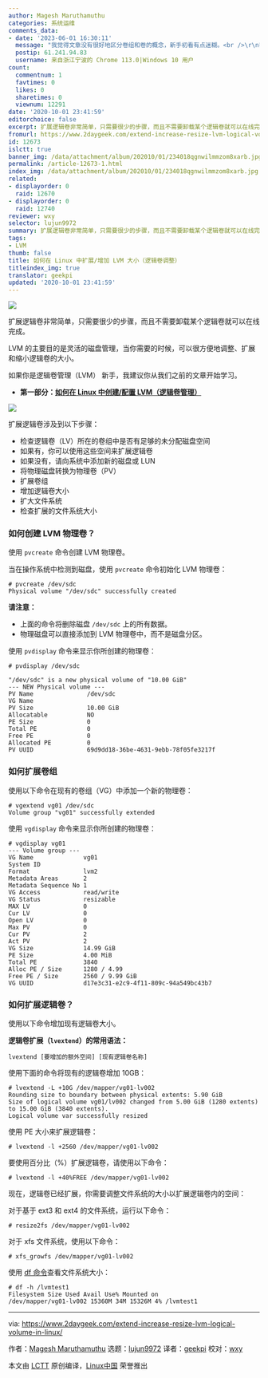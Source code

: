 ```yaml
---
author: Magesh Maruthamuthu
categories: 系统运维
comments_data:
- date: '2023-06-01 16:30:11'
  message: "我觉得文章没有很好地区分卷组和卷的概念，新手初看有点迷糊。<br />\r\n我现在觉得vg代表卷组，lv代表卷"
  postip: 61.241.94.83
  username: 来自浙江宁波的 Chrome 113.0|Windows 10 用户
count:
  commentnum: 1
  favtimes: 0
  likes: 0
  sharetimes: 0
  viewnum: 12291
date: '2020-10-01 23:41:59'
editorchoice: false
excerpt: 扩展逻辑卷非常简单，只需要很少的步骤，而且不需要卸载某个逻辑卷就可以在线完成。
fromurl: https://www.2daygeek.com/extend-increase-resize-lvm-logical-volume-in-linux/
id: 12673
islctt: true
banner_img: /data/attachment/album/202010/01/234018qgnwilmmzom8xarb.jpg
permalink: /article-12673-1.html
index_img: /data/attachment/album/202010/01/234018qgnwilmmzom8xarb.jpg.thumb.jpg
related:
- displayorder: 0
  raid: 12670
- displayorder: 0
  raid: 12740
reviewer: wxy
selector: lujun9972
summary: 扩展逻辑卷非常简单，只需要很少的步骤，而且不需要卸载某个逻辑卷就可以在线完成。
tags:
- LVM
thumb: false
title: 如何在 Linux 中扩展/增加 LVM 大小（逻辑卷调整）
titleindex_img: true
translator: geekpi
updated: '2020-10-01 23:41:59'
---
```


![](/data/attachment/album/202010/01/234018qgnwilmmzom8xarb.jpg)


扩展逻辑卷非常简单，只需要很少的步骤，而且不需要卸载某个逻辑卷就可以在线完成。


LVM 的主要目的是灵活的磁盘管理，当你需要的时候，可以很方便地调整、扩展和缩小逻辑卷的大小。


如果你是逻辑卷管理（LVM） 新手，我建议你从我们之前的文章开始学习。


* **第一部分：[如何在 Linux 中创建/配置 LVM（逻辑卷管理）](/article-12670-1.html)**


![](/data/attachment/album/202010/01/233946ybwbnw4zanjbn00e.jpeg)


扩展逻辑卷涉及到以下步骤：


* 检查逻辑卷（LV）所在的卷组中是否有足够的未分配磁盘空间
* 如果有，你可以使用这些空间来扩展逻辑卷
* 如果没有，请向系统中添加新的磁盘或 LUN
* 将物理磁盘转换为物理卷（PV）
* 扩展卷组
* 增加逻辑卷大小
* 扩大文件系统
* 检查扩展的文件系统大小


### 如何创建 LVM 物理卷？


使用 `pvcreate` 命令创建 LVM 物理卷。


当在操作系统中检测到磁盘，使用 `pvcreate` 命令初始化 LVM 物理卷：



```
# pvcreate /dev/sdc
Physical volume "/dev/sdc" successfully created

```

**请注意：**


* 上面的命令将删除磁盘 `/dev/sdc` 上的所有数据。
* 物理磁盘可以直接添加到 LVM 物理卷中，而不是磁盘分区。


使用 `pvdisplay` 命令来显示你所创建的物理卷：



```
# pvdisplay /dev/sdc

"/dev/sdc" is a new physical volume of "10.00 GiB"
--- NEW Physical volume ---
PV Name               /dev/sdc
VG Name
PV Size               10.00 GiB
Allocatable           NO
PE Size               0
Total PE              0
Free PE               0
Allocated PE          0
PV UUID               69d9dd18-36be-4631-9ebb-78f05fe3217f

```

### 如何扩展卷组


使用以下命令在现有的卷组（VG）中添加一个新的物理卷：



```
# vgextend vg01 /dev/sdc
Volume group "vg01" successfully extended

```

使用 `vgdisplay` 命令来显示你所创建的物理卷：



```
# vgdisplay vg01
--- Volume group ---
VG Name              vg01
System ID
Format               lvm2
Metadata Areas       2
Metadata Sequence No 1
VG Access            read/write
VG Status            resizable
MAX LV               0
Cur LV               0
Open LV              0
Max PV               0
Cur PV               2
Act PV               2
VG Size              14.99 GiB
PE Size              4.00 MiB
Total PE             3840
Alloc PE / Size      1280 / 4.99
Free PE / Size       2560 / 9.99 GiB
VG UUID              d17e3c31-e2c9-4f11-809c-94a549bc43b7

```

### 如何扩展逻辑卷？


使用以下命令增加现有逻辑卷大小。


**逻辑卷扩展（`lvextend`）的常用语法：**



```
lvextend [要增加的额外空间] [现有逻辑卷名称]

```

使用下面的命令将现有的逻辑卷增加 10GB：



```
# lvextend -L +10G /dev/mapper/vg01-lv002
Rounding size to boundary between physical extents: 5.90 GiB
Size of logical volume vg01/lv002 changed from 5.00 GiB (1280 extents) to 15.00 GiB (3840 extents).
Logical volume var successfully resized

```

使用 PE 大小来扩展逻辑卷：



```
# lvextend -l +2560 /dev/mapper/vg01-lv002

```

要使用百分比（%）扩展逻辑卷，请使用以下命令：



```
# lvextend -l +40%FREE /dev/mapper/vg01-lv002

```

现在，逻辑卷已经扩展，你需要调整文件系统的大小以扩展逻辑卷内的空间：


对于基于 ext3 和 ext4 的文件系统，运行以下命令：



```
# resize2fs /dev/mapper/vg01-lv002

```

对于 xfs 文件系统，使用以下命令：



```
# xfs_growfs /dev/mapper/vg01-lv002

```

使用 [df 命令](https://www.2daygeek.com/linux-check-disk-space-usage-df-command/)查看文件系统大小：



```
# df -h /lvmtest1
Filesystem Size Used Avail Use% Mounted on
/dev/mapper/vg01-lv002 15360M 34M 15326M 4% /lvmtest1

```



---


via: <https://www.2daygeek.com/extend-increase-resize-lvm-logical-volume-in-linux/>


作者：[Magesh Maruthamuthu](https://www.2daygeek.com/author/magesh/) 选题：[lujun9972](https://github.com/lujun9972) 译者：[geekpi](https://github.com/geekpi) 校对：[wxy](https://github.com/wxy)


本文由 [LCTT](https://github.com/LCTT/TranslateProject) 原创编译，[Linux中国](https://linux.cn/) 荣誉推出
